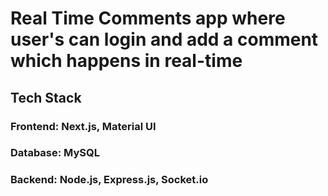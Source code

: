 # Real Time Comments app where user's can login and add a comment which happens in real-time 
## Tech Stack
### Frontend: Next.js, Material UI
### Database: MySQL
### Backend: Node.js, Express.js, Socket.io


